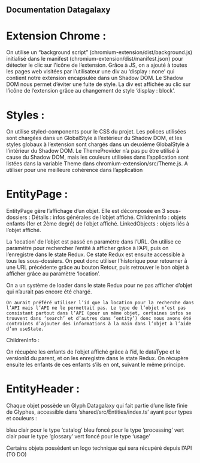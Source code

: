 ## Documentation Datagalaxy


# Extension Chrome :

On utilise un “background script” (chromium-extension/dist/background.js) initialisé dans le manifest (chromium-extension/dist/manifest.json) pour détecter le clic sur l'icône de l’extension. 
Grâce à JS, on a ajouté à toutes les pages web visitées par l’utilisateur une div au ‘display : none’ qui contient notre extension encapsulée dans un Shadow DOM. Le Shadow DOM nous permet d’éviter une fuite de style. La div est affichée au clic sur l’icône de l’extension grâce au changement de style ‘display : block’.

# Styles :

On utilise styled-components pour le CSS du projet. Les polices utilisées sont chargées dans un GlobalStyle à l’extérieur du Shadow DOM, et les styles globaux à l’extension sont chargés dans un deuxième GlobalStyle à l’intérieur du Shadow DOM. Le ThemeProvider n’a pas pu être utilisé à cause du Shadow DOM, mais les couleurs utilisées dans l’application sont listées dans la variable Theme dans chromium-extension/src/Theme.js. A utiliser pour une meilleure cohérence dans l’application


# EntityPage :

EntityPage gère l’affichage d’un objet. Elle est décomposée en 3 sous-dossiers : 
Détails : infos générales de l’objet affiché.
ChildrenInfo : objets enfants (1er et 2ème degré) de l’objet affiché.
LinkedObjects : objets liés à l’objet affiché.

La ‘location’ de l’objet est passé en paramètre dans l’URL. On utilise ce paramètre pour rechercher l’entité à afficher grâce à l’API, puis on l’enregistre dans le state Redux. Ce state Redux est ensuite accessible à tous les sous-dossiers. On peut donc utiliser l’historique pour retourner à une URL précédente grâce au bouton Retour, puis retrouver le bon objet à afficher grâce au paramètre ‘location’.

On a un système de loader dans le state Redux pour ne pas afficher d’objet qui n’aurait pas encore été chargé.

	On aurait préféré utiliser l’id que la location pour la recherche dans l’API mais l’API ne le permettait pas. Le type de l’objet n’est pas consistant partout dans l’API (pour un même objet, certaines infos se trouvent dans ‘search’ et d’autres dans ‘entity’) donc nous avons été contraints d’ajouter des informations à la main dans l’objet à l’aide d’un useState.

ChildrenInfo :

On récupère les enfants de l’objet affiché grâce à l’id, le dataType et le versionId du parent, et on les enregistre dans le state Redux. On récupère ensuite les enfants de ces enfants s’ils en ont, suivant le même principe.

# EntityHeader :

Chaque objet possède un Glyph Datagalaxy qui fait partie d’une liste finie de Glyphes, accessible dans ‘shared/src/Entities/index.ts’ ayant pour types et couleurs :

bleu clair pour le type ‘catalog’
bleu foncé pour le type ‘processing’
vert clair pour le type ‘glossary’
vert foncé pour le type ‘usage’

Certains objets possèdent un logo technique qui sera récupéré depuis l’API (TO DO)





